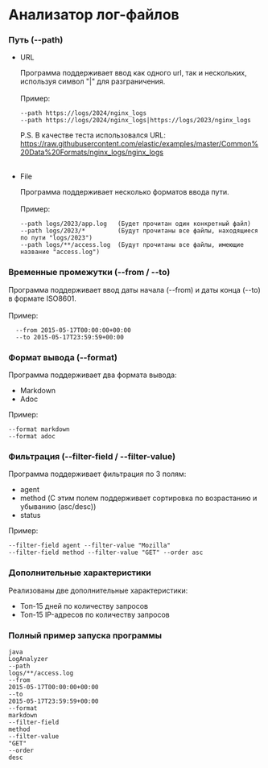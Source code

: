 # Анализатор лог-файлов

### Путь (--path)

* URL

  Программа поддерживает ввод как одного url, так и нескольких, используя символ "|" для разграничения.
  <br>
  <br>
  Пример:

      --path https://logs/2024/nginx_logs
      --path https://logs/2024/nginx_logs|https://logs/2023/nginx_logs

  P.S. В качестве теста использовался URL:
  https://raw.githubusercontent.com/elastic/examples/master/Common%20Data%20Formats/nginx_logs/nginx_logs
  <br>
  <br>
* File

  Программа поддерживает несколько форматов ввода пути.
  <br>
  <br>
  Пример:

      --path logs/2023/app.log   (Будет прочитан один конкретный файл)
      --path logs/2023/*         (Будут прочитаны все файлы, находящиеся по пути "logs/2023")
      --path logs/**/access.log  (Будyт прочитаны все файлы, имеющие название "access.log")

### Временные промежутки (--from / --to)

Программа поддерживает ввод даты начала (--from) и даты конца (--to) в формате ISO8601.
<br>
<br>
Пример:

      --from 2015-05-17T00:00:00+00:00
      --to 2015-05-17T23:59:59+00:00

### Формат вывода (--format)

Программа поддерживает два формата вывода:

* Markdown
* Adoc

Пример:

    --format markdown
    --format adoc

### Фильтрация (--filter-field / --filter-value)

Программа поддерживает фильтрация по 3 полям:

* agent
* method (С этим полем поддерживает сортировка по возрастанию и убыванию (asc/desc))
* status

Пример:

    --filter-field agent --filter-value "Mozilla"
    --filter-field method --filter-value "GET" --order asc 

### Дополнительные характеристики

Реализованы две дополнительные характеристики:

* Топ-15 дней по количеству запросов
* Топ-15 IP-адресов по количеству запросов

### Полный пример запуска программы

    java
    LogAnalyzer
    --path
    logs/**/access.log
    --from
    2015-05-17T00:00:00+00:00
    --to
    2015-05-17T23:59:59+00:00
    --format
    markdown
    --filter-field
    method
    --filter-value
    "GET"
    --order
    desc
